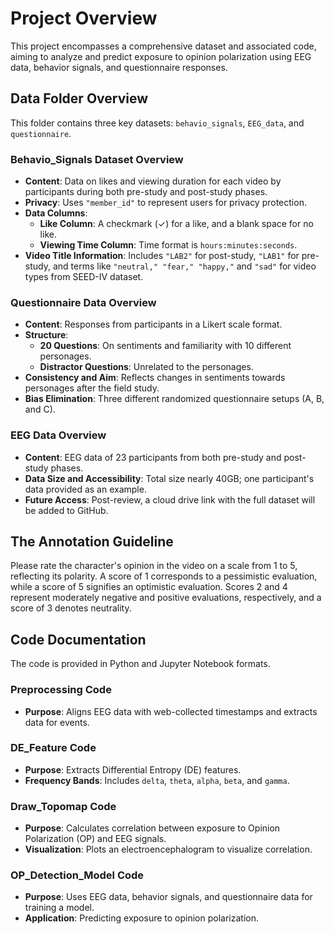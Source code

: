 # Project Overview

This project encompasses a comprehensive dataset and associated code, aiming to analyze and predict exposure to opinion polarization using EEG data, behavior signals, and questionnaire responses.

## Data Folder Overview

This folder contains three key datasets: `behavio_signals`, `EEG_data`, and `questionnaire`. 

### Behavio_Signals Dataset Overview

- **Content**: Data on likes and viewing duration for each video by participants during both pre-study and post-study phases.
- **Privacy**: Uses `"member_id"` to represent users for privacy protection.
- **Data Columns**:
  - **Like Column**: A checkmark (✓) for a like, and a blank space for no like.
  - **Viewing Time Column**: Time format is `hours:minutes:seconds`.
- **Video Title Information**: Includes `"LAB2"` for post-study, `"LAB1"` for pre-study, and terms like `"neutral," "fear," "happy,"` and `"sad"` for video types from SEED-IV dataset.

### Questionnaire Data Overview

- **Content**: Responses from participants in a Likert scale format.
- **Structure**:
  - **20 Questions**: On sentiments and familiarity with 10 different personages.
  - **Distractor Questions**: Unrelated to the personages.
- **Consistency and Aim**: Reflects changes in sentiments towards personages after the field study.
- **Bias Elimination**: Three different randomized questionnaire setups (A, B, and C).

### EEG Data Overview

- **Content**: EEG data of 23 participants from both pre-study and post-study phases.
- **Data Size and Accessibility**: Total size nearly 40GB; one participant's data provided as an example.
- **Future Access**: Post-review, a cloud drive link with the full dataset will be added to GitHub.

## The Annotation Guideline

Please rate the character's opinion in the video on a scale from 1 to 5, reflecting its polarity. A score of 1 corresponds to a pessimistic evaluation, while a score of 5 signifies an optimistic evaluation. Scores 2 and 4 represent moderately negative and positive evaluations, respectively, and a score of 3 denotes neutrality.

## Code Documentation

The code is provided in Python and Jupyter Notebook formats.

### Preprocessing Code

- **Purpose**: Aligns EEG data with web-collected timestamps and extracts data for events.

### DE_Feature Code

- **Purpose**: Extracts Differential Entropy (DE) features.
- **Frequency Bands**: Includes `delta`, `theta`, `alpha`, `beta`, and `gamma`.

### Draw_Topomap Code

- **Purpose**: Calculates correlation between exposure to Opinion Polarization (OP) and EEG signals.
- **Visualization**: Plots an electroencephalogram to visualize correlation.

### OP_Detection_Model Code

- **Purpose**: Uses EEG data, behavior signals, and questionnaire data for training a model.
- **Application**: Predicting exposure to opinion polarization.
